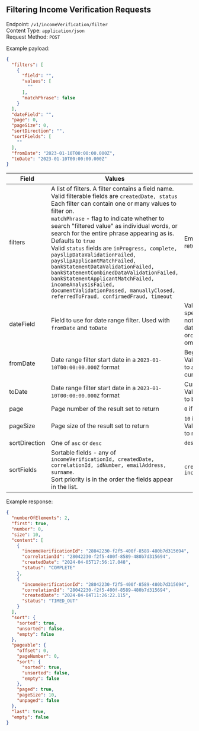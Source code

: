 ## Filtering Income Verification Requests

Endpoint: `/v1/incomeVerification/filter`\
Content Type: `application/json`\
Request Method: `POST`

Example payload:

```json
{
  "filters": [
    {
      "field": "",
      "values": [
        ""
      ],
      "matchPhrase": false
    }
  ],
  "dateField": "",
  "page": 0,
  "pageSize": 0,
  "sortDirection": "",
  "sortFields": [
    ""
  ],
  "fromDate": "2023-01-10T00:00:00.000Z",
  "toDate": "2023-01-10T00:00:00.000Z"
}
```

| **Field**     | **Values**                                                                                                                                                                                                                                                                                                                                                                                                                                                                                                                                                                                                                                                             | **Defaults**                                                                                               |
|---------------|------------------------------------------------------------------------------------------------------------------------------------------------------------------------------------------------------------------------------------------------------------------------------------------------------------------------------------------------------------------------------------------------------------------------------------------------------------------------------------------------------------------------------------------------------------------------------------------------------------------------------------------------------------------------|------------------------------------------------------------------------------------------------------------|
| filters       | A list of filters. A filter contains a field name. Valid filterable fields are `createdDate, status` Each filter can contain one or many values to filter on.<br>`matchPhrase` - flag to indicate whether to search "filtered value" as individual words, or search for the entire phrase appearing as is. Defaults to `true`<br>Valid `status` fields are `inProgress, complete, payslipDataValidationFailed, payslipApplicantMatchFailed, bankStatementDataValidationFailed, bankStatementCombinedDataValidationFailed, bankStatementApplicantMatchFailed, incomeAnalysisFailed, documentValidationPassed, manuallyClosed, referredToFraud, confirmedFraud, timeout` | Empty filter list, so return all values.                                                                   |
| dateField     | Field to use for date range filter. Used with `fromDate` and `toDate`                                                                                                                                                                                                                                                                                                                                                                                                                                                                                                                                                                                                  | Validation error if specified field does not exist or is not a date type field, or`createdDate` if omitted |
| fromDate      | Date range filter start date in a `2023-01-10T00:00:00.000Z` format                                                                                                                                                                                                                                                                                                                                                                                                                                                                                                                                                                                                    | Beginning of time.<br>Validation error if set to after `toDate` or the current date.                       |
| toDate        | Date range filter start date in a `2023-01-10T00:00:00.000Z` format                                                                                                                                                                                                                                                                                                                                                                                                                                                                                                                                                                                                    | Current time.<br>Validation error if set to before `fromDate`.                                             |
| page          | Page number of the result set to return                                                                                                                                                                                                                                                                                                                                                                                                                                                                                                                                                                                                                                | `0` if omitted.                                                                                            |
| pageSize      | Page size of the result set to return                                                                                                                                                                                                                                                                                                                                                                                                                                                                                                                                                                                                                                  | `10` if omitted.<br>Validation error if set to more than `200` .                                           |
| sortDirection | One of  `asc` or `desc`                                                                                                                                                                                                                                                                                                                                                                                                                                                                                                                                                                                                                                                | `desc`                                                                                                     |
| sortFields    | Sortable fields - any of `incomeVerificationId, createdDate, correlationId, idNumber, emailAddress, surname`.<br>Sort priority is in the order the fields appear in the list.                                                                                                                                                                                                                                                                                                                                                                                                                                                                                          | `createdDate, incomeVerificationId`                                                                        |

Example response:

```json
{
  "numberOfElements": 2,
  "first": true,
  "number": 0,
  "size": 10,
  "content": [
    {
      "incomeVerificationId": "28042230-f2f5-400f-8589-480b7d315694",
      "correlationId": "28042230-f2f5-400f-8589-480b7d315694",
      "createdDate": "2024-04-05T17:56:17.048",
      "status": "COMPLETE"
    },
    {
      "incomeVerificationId": "28042230-f2f5-400f-8589-480b7d315694",
      "correlationId": "28042230-f2f5-400f-8589-480b7d315694",
      "createdDate": "2024-04-04T11:26:22.115",
      "status": "TIMED_OUT"
    }
  ],
  "sort": {
    "sorted": true,
    "unsorted": false,
    "empty": false
  },
  "pageable": {
    "offset": 0,
    "pageNumber": 0,
    "sort": {
      "sorted": true,
      "unsorted": false,
      "empty": false
    },
    "paged": true,
    "pageSize": 10,
    "unpaged": false
  },
  "last": true,
  "empty": false
}
```